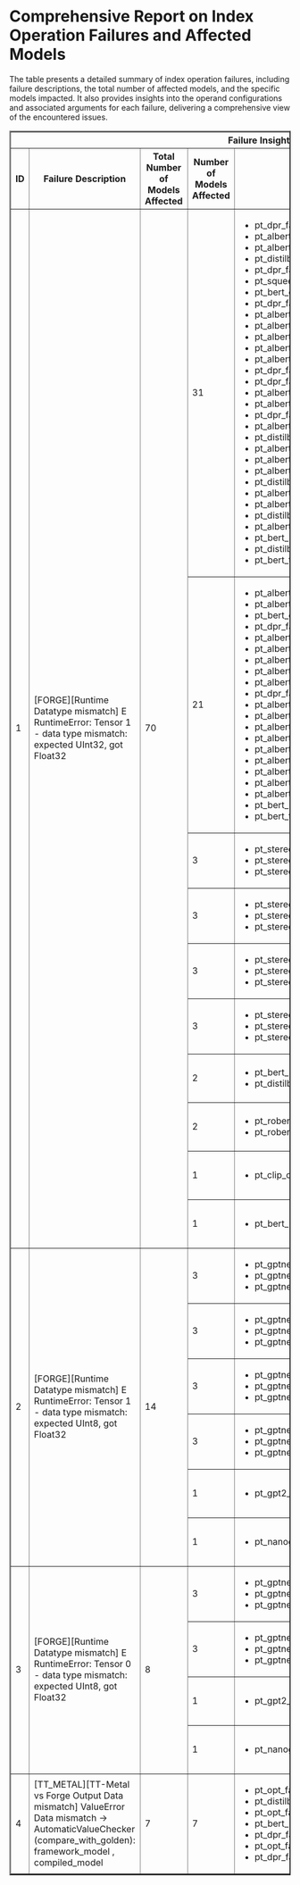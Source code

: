 <h1>Comprehensive Report on Index Operation Failures and Affected Models</h1>
<p>The table presents a detailed summary of index operation failures, including failure descriptions, the total number of affected models, and the specific models impacted. It also provides insights into the operand configurations and associated arguments for each failure, delivering a comprehensive view of the encountered issues.</p>
<table border="2">
	<thead>
		<tr style="text-align: center;">
			<th colspan="5">Failure Insight and Impacted Models</th>
			<th colspan="2">Index Operation Details</th>
		</tr>
		<tr style="text-align: center;">
			<th>ID</th>
			<th>Failure Description</th>
			<th>Total Number of Models Affected</th>
			<th>Number of Models Affected</th>
			<th>Affected Models</th>
			<th>Operands</th>
			<th>Arguments</th>
		</tr>
	</thead>
	<tbody>
		<tr>
			<td rowspan="10">1</td>
			<td rowspan="10">[FORGE][Runtime Datatype mismatch] E       RuntimeError: Tensor 1 - data type mismatch: expected UInt32, got Float32</td>
			<td rowspan="10">70</td>
			<td>31</td>
			<td><ul><li>pt_dpr_facebook_dpr_ctx_encoder_multiset_base_qa_hf_context_encoder</li><li>pt_albert_large_v2_token_cls_hf</li><li>pt_albert_large_v1_token_cls_hf</li><li>pt_distilbert_distilbert_base_uncased_finetuned_sst_2_english_seq_cls_hf</li><li>pt_dpr_facebook_dpr_ctx_encoder_single_nq_base_qa_hf_context_encoder</li><li>pt_squeezebert_squeezebert_squeezebert_mnli_seq_cls_hf</li><li>pt_bert_dbmdz_bert_large_cased_finetuned_conll03_english_token_cls_hf</li><li>pt_dpr_facebook_dpr_reader_single_nq_base_qa_hf_reader</li><li>pt_albert_xlarge_v1_token_cls_hf</li><li>pt_albert_xxlarge_v1_token_cls_hf</li><li>pt_albert_large_v2_mlm_hf</li><li>pt_albert_xxlarge_v1_mlm_hf</li><li>pt_albert_xxlarge_v2_mlm_hf</li><li>pt_dpr_facebook_dpr_question_encoder_multiset_base_qa_hf_question_encoder</li><li>pt_dpr_facebook_dpr_reader_multiset_base_qa_hf_reader</li><li>pt_albert_base_v2_token_cls_hf</li><li>pt_albert_xlarge_v2_token_cls_hf</li><li>pt_dpr_facebook_dpr_question_encoder_single_nq_base_qa_hf_question_encoder</li><li>pt_albert_xxlarge_v2_token_cls_hf</li><li>pt_distilbert_davlan_distilbert_base_multilingual_cased_ner_hrl_token_cls_hf</li><li>pt_albert_base_v1_mlm_hf</li><li>pt_albert_xlarge_v2_mlm_hf</li><li>pt_albert_base_v1_token_cls_hf</li><li>pt_distilbert_distilbert_base_uncased_mlm_hf</li><li>pt_albert_large_v1_mlm_hf</li><li>pt_albert_xlarge_v1_mlm_hf</li><li>pt_distilbert_distilbert_base_cased_mlm_hf</li><li>pt_albert_base_v2_mlm_hf</li><li>pt_bert_bert_base_uncased_mlm_hf</li><li>pt_distilbert_distilbert_base_multilingual_cased_mlm_hf</li><li>pt_bert_textattack_bert_base_uncased_sst_2_seq_cls_hf</li></ul></td>
			<td>Operand(type=Constant, name=albert.embeddings.position_ids, dtype=int64)</td>
			<td>dim : -1<br>start : 0<br>stop : 128<br>stride : 1</td>
		</tr>
		<tr>
			<td>21</td>
			<td><ul><li>pt_albert_large_v2_token_cls_hf</li><li>pt_albert_large_v1_token_cls_hf</li><li>pt_bert_dbmdz_bert_large_cased_finetuned_conll03_english_token_cls_hf</li><li>pt_dpr_facebook_dpr_reader_single_nq_base_qa_hf_reader</li><li>pt_albert_xlarge_v1_token_cls_hf</li><li>pt_albert_xxlarge_v1_token_cls_hf</li><li>pt_albert_large_v2_mlm_hf</li><li>pt_albert_xxlarge_v1_mlm_hf</li><li>pt_albert_xxlarge_v2_mlm_hf</li><li>pt_dpr_facebook_dpr_reader_multiset_base_qa_hf_reader</li><li>pt_albert_base_v2_token_cls_hf</li><li>pt_albert_xlarge_v2_token_cls_hf</li><li>pt_albert_xxlarge_v2_token_cls_hf</li><li>pt_albert_base_v1_mlm_hf</li><li>pt_albert_xlarge_v2_mlm_hf</li><li>pt_albert_base_v1_token_cls_hf</li><li>pt_albert_large_v1_mlm_hf</li><li>pt_albert_xlarge_v1_mlm_hf</li><li>pt_albert_base_v2_mlm_hf</li><li>pt_bert_bert_base_uncased_mlm_hf</li><li>pt_bert_textattack_bert_base_uncased_sst_2_seq_cls_hf</li></ul></td>
			<td>Operand(type=Constant, name=albert.embeddings.token_type_ids, dtype=int64)</td>
			<td>dim : -1<br>start : 0<br>stop : 128<br>stride : 1</td>
		</tr>
		<tr>
			<td>3</td>
			<td><ul><li>pt_stereo_facebook_musicgen_small_music_generation_hf</li><li>pt_stereo_facebook_musicgen_medium_music_generation_hf</li><li>pt_stereo_facebook_musicgen_large_music_generation_hf</li></ul></td>
			<td>Operand(type=Activation, shape=(2, 4, 1), dtype=int64)</td>
			<td>dim : -2<br>start : 0<br>stop : 1<br>stride : 1</td>
		</tr>
		<tr>
			<td>3</td>
			<td><ul><li>pt_stereo_facebook_musicgen_small_music_generation_hf</li><li>pt_stereo_facebook_musicgen_medium_music_generation_hf</li><li>pt_stereo_facebook_musicgen_large_music_generation_hf</li></ul></td>
			<td>Operand(type=Activation, shape=(2, 4, 1), dtype=int64)</td>
			<td>dim : -2<br>start : 1<br>stop : 2<br>stride : 1</td>
		</tr>
		<tr>
			<td>3</td>
			<td><ul><li>pt_stereo_facebook_musicgen_small_music_generation_hf</li><li>pt_stereo_facebook_musicgen_medium_music_generation_hf</li><li>pt_stereo_facebook_musicgen_large_music_generation_hf</li></ul></td>
			<td>Operand(type=Activation, shape=(2, 4, 1), dtype=int64)</td>
			<td>dim : -2<br>start : 2<br>stop : 3<br>stride : 1</td>
		</tr>
		<tr>
			<td>3</td>
			<td><ul><li>pt_stereo_facebook_musicgen_small_music_generation_hf</li><li>pt_stereo_facebook_musicgen_medium_music_generation_hf</li><li>pt_stereo_facebook_musicgen_large_music_generation_hf</li></ul></td>
			<td>Operand(type=Activation, shape=(2, 4, 1), dtype=int64)</td>
			<td>dim : -2<br>start : 3<br>stop : 4<br>stride : 1</td>
		</tr>
		<tr>
			<td>2</td>
			<td><ul><li>pt_bert_bert_large_cased_whole_word_masking_finetuned_squad_qa_hf</li><li>pt_distilbert_distilbert_base_cased_distilled_squad_qa_hf</li></ul></td>
			<td>Operand(type=Constant, name=bert.embeddings.position_ids, dtype=int64)</td>
			<td>dim : -1<br>start : 0<br>stop : 384<br>stride : 1</td>
		</tr>
		<tr>
			<td>2</td>
			<td><ul><li>pt_roberta_cardiffnlp_twitter_roberta_base_sentiment_seq_cls_hf</li><li>pt_roberta_xlm_roberta_base_mlm_hf</li></ul></td>
			<td>Operand(type=Constant, name=roberta.embeddings.token_type_ids, dtype=int64)</td>
			<td>dim : -1<br>start : 0<br>stop : 128<br>stride : 1</td>
		</tr>
		<tr>
			<td>1</td>
			<td><ul><li>pt_clip_openai_clip_vit_base_patch32_text_gen_hf_text</li></ul></td>
			<td>Operand(type=Constant, name=clip_model.text_model.embeddings.position_ids, dtype=int64)</td>
			<td>dim : -1<br>start : 0<br>stop : 7<br>stride : 1</td>
		</tr>
		<tr>
			<td>1</td>
			<td><ul><li>pt_bert_bert_large_cased_whole_word_masking_finetuned_squad_qa_hf</li></ul></td>
			<td>Operand(type=Constant, name=bert.embeddings.token_type_ids, dtype=int64)</td>
			<td>dim : -1<br>start : 0<br>stop : 384<br>stride : 1</td>
		</tr>
		<tr>
			<td rowspan="6">2</td>
			<td rowspan="6">[FORGE][Runtime Datatype mismatch] E       RuntimeError: Tensor 1 - data type mismatch: expected UInt8, got Float32</td>
			<td rowspan="6">14</td>
			<td>3</td>
			<td><ul><li>pt_gptneo_eleutherai_gpt_neo_125m_clm_hf</li><li>pt_gptneo_eleutherai_gpt_neo_2_7b_clm_hf</li><li>pt_gptneo_eleutherai_gpt_neo_1_3b_clm_hf</li></ul></td>
			<td>Operand(type=Constant, name=model.transformer.h.0.attn.attention.bias, dtype=uint1)</td>
			<td>dim : -2<br>start : 0<br>stop : 256<br>stride : 1</td>
		</tr>
		<tr>
			<td>3</td>
			<td><ul><li>pt_gptneo_eleutherai_gpt_neo_125m_seq_cls_hf</li><li>pt_gptneo_eleutherai_gpt_neo_2_7b_seq_cls_hf</li><li>pt_gptneo_eleutherai_gpt_neo_1_3b_seq_cls_hf</li></ul></td>
			<td>Operand(type=Constant, name=model.transformer.h.0.attn.attention.bias, dtype=uint1)</td>
			<td>dim : -2<br>start : 0<br>stop : 32<br>stride : 1</td>
		</tr>
		<tr>
			<td>3</td>
			<td><ul><li>pt_gptneo_eleutherai_gpt_neo_125m_clm_hf</li><li>pt_gptneo_eleutherai_gpt_neo_2_7b_clm_hf</li><li>pt_gptneo_eleutherai_gpt_neo_1_3b_clm_hf</li></ul></td>
			<td>Operand(type=Constant, name=model.transformer.h.1.attn.attention.bias, dtype=uint1)</td>
			<td>dim : -2<br>start : 0<br>stop : 256<br>stride : 1</td>
		</tr>
		<tr>
			<td>3</td>
			<td><ul><li>pt_gptneo_eleutherai_gpt_neo_125m_seq_cls_hf</li><li>pt_gptneo_eleutherai_gpt_neo_2_7b_seq_cls_hf</li><li>pt_gptneo_eleutherai_gpt_neo_1_3b_seq_cls_hf</li></ul></td>
			<td>Operand(type=Constant, name=model.transformer.h.1.attn.attention.bias, dtype=uint1)</td>
			<td>dim : -2<br>start : 0<br>stop : 32<br>stride : 1</td>
		</tr>
		<tr>
			<td>1</td>
			<td><ul><li>pt_gpt2_gpt2_text_gen_hf</li></ul></td>
			<td>Operand(type=Constant, name=model.transformer.h.0.attn.bias, dtype=uint1)</td>
			<td>dim : -2<br>start : 0<br>stop : 256<br>stride : 1</td>
		</tr>
		<tr>
			<td>1</td>
			<td><ul><li>pt_nanogpt_financialsupport_nanogpt_text_gen_hf</li></ul></td>
			<td>Operand(type=Constant, name=model.h.0.attn.bias, dtype=uint1)</td>
			<td>dim : -2<br>start : 0<br>stop : 7<br>stride : 1</td>
		</tr>
		<tr>
			<td rowspan="4">3</td>
			<td rowspan="4">[FORGE][Runtime Datatype mismatch] E       RuntimeError: Tensor 0 - data type mismatch: expected UInt8, got Float32</td>
			<td rowspan="4">8</td>
			<td>3</td>
			<td><ul><li>pt_gptneo_eleutherai_gpt_neo_125m_clm_hf</li><li>pt_gptneo_eleutherai_gpt_neo_2_7b_clm_hf</li><li>pt_gptneo_eleutherai_gpt_neo_1_3b_clm_hf</li></ul></td>
			<td>Operand(type=Activation, shape=(1, 1, 256, 2048), dtype=uint1)</td>
			<td>dim : -1<br>start : 0<br>stop : 256<br>stride : 1</td>
		</tr>
		<tr>
			<td>3</td>
			<td><ul><li>pt_gptneo_eleutherai_gpt_neo_125m_seq_cls_hf</li><li>pt_gptneo_eleutherai_gpt_neo_2_7b_seq_cls_hf</li><li>pt_gptneo_eleutherai_gpt_neo_1_3b_seq_cls_hf</li></ul></td>
			<td>Operand(type=Activation, shape=(1, 1, 32, 2048), dtype=uint1)</td>
			<td>dim : -1<br>start : 0<br>stop : 32<br>stride : 1</td>
		</tr>
		<tr>
			<td>1</td>
			<td><ul><li>pt_gpt2_gpt2_text_gen_hf</li></ul></td>
			<td>Operand(type=Activation, shape=(1, 1, 256, 1024), dtype=uint1)</td>
			<td>dim : -1<br>start : 0<br>stop : 256<br>stride : 1</td>
		</tr>
		<tr>
			<td>1</td>
			<td><ul><li>pt_nanogpt_financialsupport_nanogpt_text_gen_hf</li></ul></td>
			<td>Operand(type=Activation, shape=(1, 1, 7, 1024), dtype=uint1)</td>
			<td>dim : -1<br>start : 0<br>stop : 7<br>stride : 1</td>
		</tr>
		<tr>
			<td rowspan="1">4</td>
			<td rowspan="1">[TT_METAL][TT-Metal vs Forge Output Data mismatch] ValueError Data mismatch -> AutomaticValueChecker (compare_with_golden): framework_model , compiled_model</td>
			<td rowspan="1">7</td>
			<td>7</td>
			<td><ul><li>pt_opt_facebook_opt_125m_qa_hf</li><li>pt_distilbert_distilbert_base_cased_distilled_squad_qa_hf</li><li>pt_opt_facebook_opt_350m_qa_hf</li><li>pt_bert_bert_large_cased_whole_word_masking_finetuned_squad_qa_hf</li><li>pt_dpr_facebook_dpr_reader_multiset_base_qa_hf_reader</li><li>pt_opt_facebook_opt_1_3b_qa_hf</li><li>pt_dpr_facebook_dpr_reader_single_nq_base_qa_hf_reader</li></ul></td>
			<td>Operand(type=Parameter, shape=(2,), dtype=float32)</td>
			<td>dim : -1<br>start : 0<br>stop : 1<br>stride : 1</td>
		</tr>
	</tbody>
</table>
